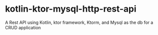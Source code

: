 # kotlin-ktor-mysql-http-rest-api
A Rest API using Kotlin, ktor framework, Ktorm, and Mysql as the db for a CRUD application

